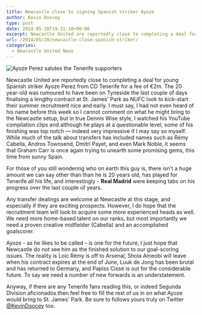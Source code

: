 ```yaml
---
title: Newcastle close to signing Spanish striker Ayoze
author: Kevin Doocey
type: post
date: 2014-05-20T19:31:10+00:00
excerpt: Newcastle United are reportedly close to completing a deal for young Spanish striker Ayoze Perez from CD Tenerife for a fee of €2m. The 20 year-old was rumoured to have been on Tyneside the last..
url: /2014/05/20/newcastle-close-spanish-striker/
categories:
  - Newcastle United News
---
```


![Ayoze Perez salutes the Tenerife supporters](https://www.tynetime.com/wp-content/uploads/2014/05/Ayoze-Pérez-Tenerife.jpg "Perez - Rumoured to have signed a 4 year deal on Tyneside this afternoon")

Newcastle United are reportedly close to completing a deal for young Spanish striker Ayoze Perez from CD Tenerife for a fee of €2m. The 20 year-old was rumoured to have been on Tyneside the last couple of days finalising a lengthy contract at St. James' Park as NUFC look to kick-start their summer recruitment nice and early. I must say, I had not even heard of his name before this week so I cannot comment on what he might bring to the Newcastle setup, but in true Dennis Wise style, I watched his YouTube compilation clips and although he plays at a questionable level, some of his finishing was top notch — indeed very impressive if I may say so myself. While much of the talk about transfers has included names such as Rémy Cabella, Andros Townsend, Dmitri Payet, and even Mark Noble, it seems that Graham Carr is once again trying to unearth some promising gems, this time from sunny Spain.

For those of you still wondering who on earth this guy is, there isn't a huge amount we can say other than than he is 20 years old, has played for Tenerife all his life, and interestingly - **Real Madrid** were keeping tabs on his progress over the last couple of years.

Any transfer dealings are welcome at Newcastle at this stage, and especially if they are exciting prospects. However, I do hope that the recruitment team will look to acquire some more experienced heads as well. We need more home-based talent on our ranks, but most importantly we need a proven creative midfielder (Cabella) and an accomplished goalscorer.

Ayoze - as he likes to be called - is one for the future, I just hope that Newcastle do not see him as the finished solution to our goal-scoring issues. The reality is Loic Rémy is off to Arsenal, Shola Ameobi will leave when his contract expires at the end of June, Luuk de Jong has been brutal and has returned to Germany, and Papiss Cissé is out for the considerable future. To say we need a number of new forwards is an understatement.

Anyway, if there are any Tenerife fans reading this, or indeed Segunda Division aficionados then feel free to fill the rest of us in on what Ayoze would bring to St. James' Park. Be sure to follows yours truly on Twitter [@KevinDoocey](https://twitter.com/kevindoocey "kevin doocey twitter") too.
